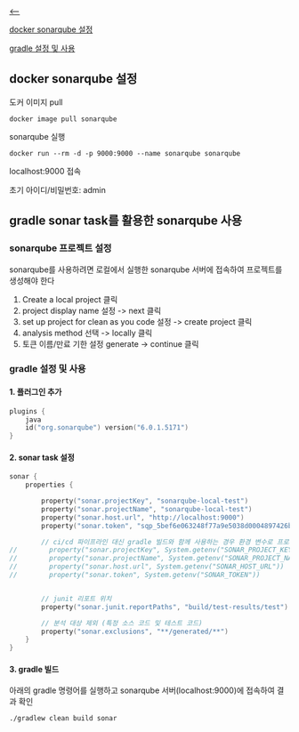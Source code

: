 [⟵](../README.md)

[docker sonarqube 설정](#docker-sonarqube-설정)

[gradle 설정 및 사용](#gradle-설정-및-사용)


## docker sonarqube 설정

도커 이미지 pull

```shell
docker image pull sonarqube
```

sonarqube 실행

```shell
docker run --rm -d -p 9000:9000 --name sonarqube sonarqube
```

localhost:9000 접속

초기 아이디/비밀번호: admin


## gradle sonar task를 활용한 sonarqube 사용

### sonarqube 프로젝트 설정

sonarqube를 사용하려면 로컬에서 실행한 sonarqube 서버에 접속하여 프로젝트를 생성해야 한다

1. Create a local project 클릭 
2. project display name 설정 -> next 클릭 
3. set up project for clean as you code 설정  -> create project 클릭 
4. analysis method 선택 -> locally 클릭 
5. 토큰 이름/만료 기한 설정 generate -> continue 클릭

### gradle 설정 및 사용

#### 1. 플러그인 추가

```kotlin
plugins {
    java
    id("org.sonarqube") version("6.0.1.5171")
}
```

#### 2. sonar task 설정

```kotlin
sonar {
    properties {

        property("sonar.projectKey", "sonarqube-local-test")
        property("sonar.projectName", "sonarqube-local-test")
        property("sonar.host.url", "http://localhost:9000")
        property("sonar.token", "sqp_5bef6e063248f77a9e5038d0004897426bdf6504")

        // ci/cd 파이프라인 대신 gradle 빌드와 함께 사용하는 경우 환경 변수로 프로퍼티를 설정하는 게 더 안전하다
//        property("sonar.projectKey", System.getenv("SONAR_PROJECT_KEY"))
//        property("sonar.projectName", System.getenv("SONAR_PROJECT_NAME"))
//        property("sonar.host.url", System.getenv("SONAR_HOST_URL"))
//        property("sonar.token", System.getenv("SONAR_TOKEN"))


        // junit 리포트 위치
        property("sonar.junit.reportPaths", "build/test-results/test")

        // 분석 대상 제외 (특정 소스 코드 및 테스트 코드)
        property("sonar.exclusions", "**/generated/**")
    }
}
```

#### 3. gradle 빌드

아래의 gradle 명령어를 실행하고 sonarqube 서버(localhost:9000)에 접속하여 결과 확인 

```shell
./gradlew clean build sonar
```
